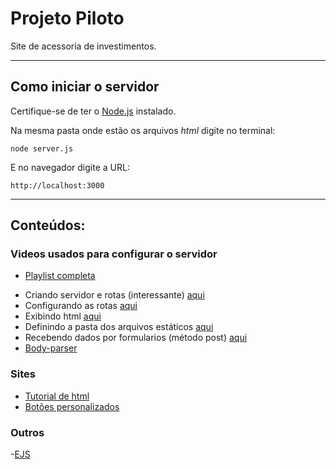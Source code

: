 # Projeto Piloto

 Site de acessoria de investimentos.

---

## Como iniciar o servidor

Certifique-se de ter o [Node.js](https://nodejs.org/en/download/) instalado.

Na mesma pasta onde estão os arquivos _html_ digite no terminal:

	node server.js

E no navegador digite a URL:

	http://localhost:3000

---
## Conteúdos:

### Videos usados para configurar o servidor
 * [Playlist completa](https://www.youtube.com/watch?v=LLqq6FemMNQ&list=PLJ_KhUnlXUPtbtLwaxxUxHqvcNQndmI4B)

 - Criando servidor e rotas (interessante) [aqui](https://www.youtube.com/watch?v=4sa5Ojk727c)
 - Configurando as rotas [aqui](https://www.youtube.com/watch?v=UMI7kFwmAHo&list=PLJ_KhUnlXUPtbtLwaxxUxHqvcNQndmI4B&index=7)
 - Exibindo html [aqui](https://www.youtube.com/watch?v=UkwLcuzJRDQ&list=PLJ_KhUnlXUPtbtLwaxxUxHqvcNQndmI4B&index=10)
  - Definindo a pasta dos arquivos estáticos [aqui](https://www.youtube.com/watch?v=dghtXs5j__Q&list=PLJ_KhUnlXUPtbtLwaxxUxHqvcNQndmI4B&index=33)
  - Recebendo dados por formularios (método post) [aqui](https://www.youtube.com/watch?v=LwvZeRj7CdQ&list=PLJ_KhUnlXUPtbtLwaxxUxHqvcNQndmI4B&index=21)
  - [Body-parser](https://www.youtube.com/watch?v=P1OI_EKyl6U&list=PLJ_KhUnlXUPtbtLwaxxUxHqvcNQndmI4B&index=22)
 
### Sites

  - [Tutorial de html](https://www.w3schools.com/html/default.asp)
  - [Botões personalizados](https://cssbuttons.io/)

### Outros
 -[EJS](https://ejs.co/#install)